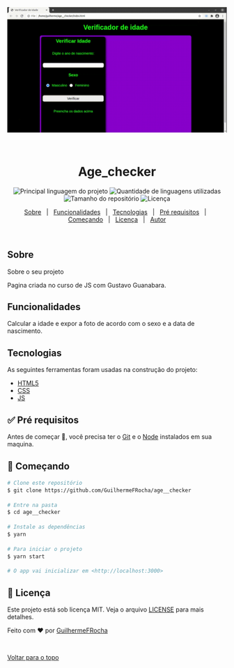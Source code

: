 <div align="center" id="top"> 
  <img src="video.gif" alt="Age__checker" />

  &#xa0;

  <!-- <a href="https://age__checker.netlify.com">Demo</a> -->
</div>

<h1 align="center">Age_checker</h1>

<p align="center">
  <img alt="Principal linguagem do projeto" src="https://img.shields.io/github/languages/top/GuilhermeFRocha/age__checker?color=56BEB8">

  <img alt="Quantidade de linguagens utilizadas" src="https://img.shields.io/github/languages/count/GuilhermeFRocha/age__checker?color=56BEB8">

  <img alt="Tamanho do repositório" src="https://img.shields.io/github/repo-size/GuilhermeFRocha/age__checker?color=56BEB8">

  <img alt="Licença" src="https://img.shields.io/github/license/GuilhermeFRocha/age__checker?color=56BEB8">

  <!-- <img alt="Github issues" src="https://img.shields.io/github/issues/GuilhermeFRocha/age__checker?color=56BEB8" /> -->

  <!-- <img alt="Github forks" src="https://img.shields.io/github/forks/GuilhermeFRocha/age__checker?color=56BEB8" /> -->

  <!-- <img alt="Github stars" src="https://img.shields.io/github/stars/GuilhermeFRocha/age__checker?color=56BEB8" /> -->
</p>

<!-- Status -->

<!-- <h4 align="center"> 
	🚧  Age__checker 🚀 Em construção...  🚧
</h4> 

<hr> -->

<p align="center">
  <a href="#dart-sobre">Sobre</a> &#xa0; | &#xa0; 
  <a href="#sparkles-funcionalidades">Funcionalidades</a> &#xa0; | &#xa0;
  <a href="#rocket-tecnologias">Tecnologias</a> &#xa0; | &#xa0;
  <a href="#white_check_mark-pré-requesitos">Pré requisitos</a> &#xa0; | &#xa0;
  <a href="#checkered_flag-começando">Começando</a> &#xa0; | &#xa0;
  <a href="#memo-licença">Licença</a> &#xa0; | &#xa0;
  <a href="https://github.com/GuilhermeFRocha" target="_blank">Autor</a>
</p>

<br>

##  Sobre ##

Sobre o seu projeto

Pagina criada no curso de JS com Gustavo Guanabara. 

## Funcionalidades ##

Calcular a idade e expor a foto de acordo com o sexo e a data de nascimento.

## Tecnologias ##

As seguintes ferramentas foram usadas na construção do projeto:

- [HTML5]()
- [CSS](https://nodejs.org/en/)
- [JS](https://pt-br.reactjs.org/)


## :white_check_mark: Pré requisitos ##

Antes de começar :checkered_flag:, você precisa ter o [Git](https://git-scm.com) e o [Node](https://nodejs.org/en/) instalados em sua maquina.

## :checkered_flag: Começando ##

```bash
# Clone este repositório
$ git clone https://github.com/GuilhermeFRocha/age__checker

# Entre na pasta
$ cd age__checker

# Instale as dependências
$ yarn

# Para iniciar o projeto
$ yarn start

# O app vai inicializar em <http://localhost:3000>
```

## :memo: Licença ##

Este projeto está sob licença MIT. Veja o arquivo [LICENSE](LICENSE.md) para mais detalhes.


Feito com :heart: por <a href="https://github.com/GuilhermeFRocha" target="_blank">GuilhermeFRocha</a>

&#xa0;

<a href="#top">Voltar para o topo</a>
